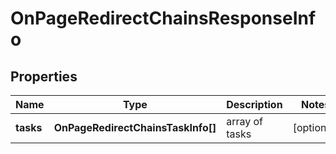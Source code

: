 # OnPageRedirectChainsResponseInfo

## Properties

| Name | Type | Description | Notes |
|------------ | ------------- | ------------- | -------------|
**tasks** | **OnPageRedirectChainsTaskInfo[]** | array of tasks |[optional]|